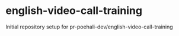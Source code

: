 # english-video-call-training

Initial repository setup for pr-poehali-dev/english-video-call-training
